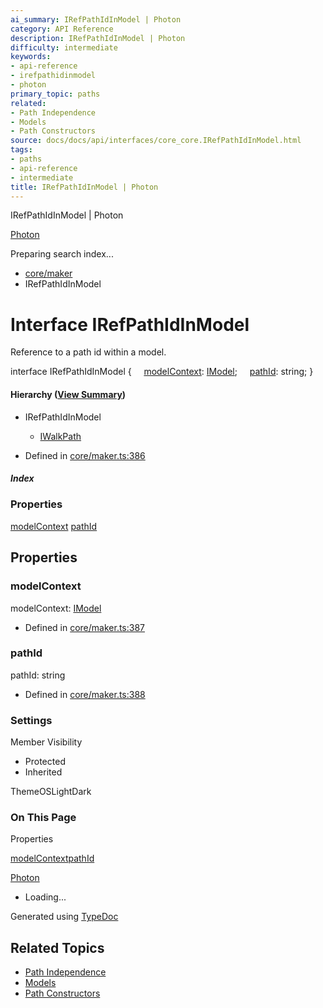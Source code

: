 ```yaml
---
ai_summary: IRefPathIdInModel | Photon
category: API Reference
description: IRefPathIdInModel | Photon
difficulty: intermediate
keywords:
- api-reference
- irefpathidinmodel
- photon
primary_topic: paths
related:
- Path Independence
- Models
- Path Constructors
source: docs/docs/api/interfaces/core_core.IRefPathIdInModel.html
tags:
- paths
- api-reference
- intermediate
title: IRefPathIdInModel | Photon
---
```

IRefPathIdInModel | Photon

[Photon](../index.md)




Preparing search index...

* [core/maker](../modules/core_maker.md)
* IRefPathIdInModel

# Interface IRefPathIdInModel

Reference to a path id within a model.

interface IRefPathIdInModel {
    [modelContext](#modelcontext): [IModel](core_schema.IModel.md);
    [pathId](#pathid): string;
}

#### Hierarchy ([View Summary](../hierarchy.md#core/maker.IRefPathIdInModel))

* IRefPathIdInModel
  + [IWalkPath](core_maker.IWalkPath.md)

* Defined in [core/maker.ts:386](https://github.com/mwhite454/photon/blob/main/packages/photon/src/core/maker.ts#L386)

##### Index

### Properties

[modelContext](#modelcontext)
[pathId](#pathid)

## Properties

### modelContext

modelContext: [IModel](core_schema.IModel.md)

* Defined in [core/maker.ts:387](https://github.com/mwhite454/photon/blob/main/packages/photon/src/core/maker.ts#L387)

### pathId

pathId: string

* Defined in [core/maker.ts:388](https://github.com/mwhite454/photon/blob/main/packages/photon/src/core/maker.ts#L388)

### Settings

Member Visibility

* Protected
* Inherited

ThemeOSLightDark

### On This Page

Properties

[modelContext](#modelcontext)[pathId](#pathid)

[Photon](../index.md)

* Loading...

Generated using [TypeDoc](https://typedoc.org/)

## Related Topics

- [Path Independence](../index.md)
- [Models](../index.md)
- [Path Constructors](../index.md)
